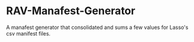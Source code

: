 # RAV-Manafest-Generator
A manafest generator that consolidated and sums a few values for Lasso's csv manifest files. 
